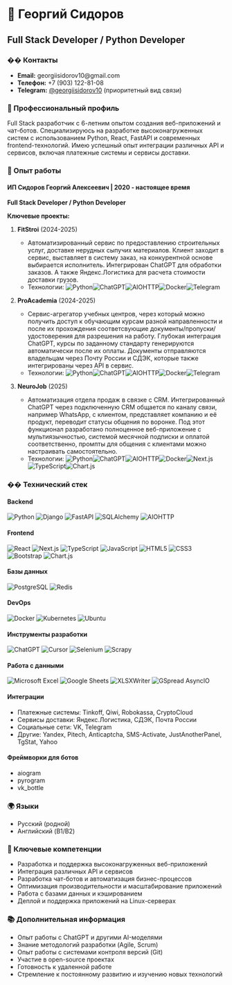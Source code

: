 # 👋 Георгий Сидоров
## Full Stack Developer / Python Developer

### �� Контакты
- **Email:** georgiis&#x2060;idorov10@&#x2060;gmail.com
- **Телефон:** +7 (903) 122-81-08
- **Telegram:** <a href='https://t.me/georgiisidorov10'>@georgiisidorov10</a> (приоритетный вид связи)

### 🎯 Профессиональный профиль
Full Stack разработчик с 6-летним опытом создания веб-приложений и чат-ботов. Специализируюсь на разработке высоконагруженных систем с использованием Python, React, FastAPI и современных frontend-технологий. Имею успешный опыт интеграции различных API и сервисов, включая платежные системы и сервисы доставки.

### 💼 Опыт работы
#### ИП Сидоров Георгий Алексеевич | 2020 - настоящее время
**Full Stack Developer / Python Developer**

**Ключевые проекты:**

1. **FitStroi** (2024-2025)
   - Автоматизированный сервис по предоставлению строительных услуг, доставке нерудных сыпучих материалов. Клиент заходит в сервис, выставляет в систему заказ, на конкурентной основе выбирается исполнитель. Интегрирован ChatGPT для обработки заказов. А также Яндекс.Логистика для расчета стоимости доставки грузов. 
   - Технологии: ![Python](https://img.shields.io/badge/Python-3670A0?logo=python&logoColor=ffdd54)![ChatGPT](https://img.shields.io/badge/ChatGPT-74aa9c?logo=openai&logoColor=white)![AIOHTTP](https://img.shields.io/badge/AIOHTTP-2C5BB4?logo=aiohttp&logoColor=white)![Docker](https://img.shields.io/badge/Docker-2496ED?logo=docker&logoColor=fff)![Telegram](https://img.shields.io/badge/Telegram-2CA5E0?logo=telegram&logoColor=white)

3. **ProAcademia** (2024-2025)
   - Сервис-агрегатор учебных центров, через который можно получить доступ к обучающим курсам разной направленности и после их прохождения соответсвующие документы/пропуски/удостоверения для разрешения на работу. Глубокая интеграция ChatGPT, курсы по заданному стандарту генерируются автоматически после их оплаты. Документы отправляются владельцам через Почту России и СДЭК, которые также интегрированы через API в сервис.
   - Технологии: ![Python](https://img.shields.io/badge/Python-3670A0?style=for-the-badge&logo=python&logoColor=ffdd54)![ChatGPT](https://img.shields.io/badge/ChatGPT-74aa9c?logo=openai&logoColor=white&style=for-the-badge)![AIOHTTP](https://img.shields.io/badge/AIOHTTP-2C5BB4?style=for-the-badge&logo=aiohttp&logoColor=white)![Docker](https://img.shields.io/badge/Docker-2496ED?logo=docker&logoColor=fff&style=for-the-badge)![Telegram](https://img.shields.io/badge/Telegram-2CA5E0?style=for-the-badge&logo=telegram&logoColor=white)

4. **NeuroJob** (2025)
   - Автоматизация отдела продаж в связке с CRM. Интегрированный ChatGPT через подключенную CRM общается по каналу связи, например WhatsApp, с клиентом, представляет компанию и её продукт, переводит статусы общения по воронке. Под этот функционал разработано полноценное веб-приложение с мультиязычностью, системой месячной подписки и оплатой соответственно, промпты для общения с клиентами можно настраивать самостоятельно.
   - Технологии: ![Python](https://img.shields.io/badge/Python-3670A0?style=for-the-badge&logo=python&logoColor=ffdd54)![ChatGPT](https://img.shields.io/badge/ChatGPT-74aa9c?logo=openai&logoColor=white&style=for-the-badge)![AIOHTTP](https://img.shields.io/badge/AIOHTTP-2C5BB4?style=for-the-badge&logo=aiohttp&logoColor=white)![Docker](https://img.shields.io/badge/Docker-2496ED?logo=docker&logoColor=fff&style=for-the-badge)![Next.js](https://img.shields.io/badge/Next.js-000000?style=for-the-badge&logo=next.js&logoColor=white)![TypeScript](https://img.shields.io/badge/TypeScript-3178C6?style=for-the-badge&logo=typescript&logoColor=white)![Chart.js](https://img.shields.io/badge/Chart.js-FF6384?style=for-the-badge&logo=chartdotjs&logoColor=white)

### �� Технический стек

#### Backend
![Python](https://img.shields.io/badge/Python-3670A0?style=for-the-badge&logo=python&logoColor=ffdd54)
![Django](https://img.shields.io/badge/Django-092E20?style=for-the-badge&logo=django&logoColor=white)
![FastAPI](https://img.shields.io/badge/FastAPI-009485?style=for-the-badge&logo=fastapi&logoColor=white)
![SQLAlchemy](https://img.shields.io/badge/SQLAlchemy-D71F00?style=for-the-badge&logo=sqlalchemy&logoColor=white)
![AIOHTTP](https://img.shields.io/badge/AIOHTTP-2C5BB4?style=for-the-badge&logo=aiohttp&logoColor=white)

#### Frontend
![React](https://img.shields.io/badge/React-20232A?style=for-the-badge&logo=react&logoColor=61DAFB)
![Next.js](https://img.shields.io/badge/Next.js-000000?style=for-the-badge&logo=next.js&logoColor=white)
![TypeScript](https://img.shields.io/badge/TypeScript-3178C6?style=for-the-badge&logo=typescript&logoColor=white)
![JavaScript](https://img.shields.io/badge/JavaScript-F7DF1E?style=for-the-badge&logo=javascript&logoColor=black)
![HTML5](https://img.shields.io/badge/HTML5-E34F26?style=for-the-badge&logo=html5&logoColor=white)
![CSS3](https://img.shields.io/badge/CSS3-1572B6?style=for-the-badge&logo=css3&logoColor=white)
![Bootstrap](https://img.shields.io/badge/Bootstrap-7952B3?style=for-the-badge&logo=bootstrap&logoColor=white)
![Chart.js](https://img.shields.io/badge/Chart.js-FF6384?style=for-the-badge&logo=chartdotjs&logoColor=white)

#### Базы данных
![PostgreSQL](https://img.shields.io/badge/PostgreSQL-4169E1?style=for-the-badge&logo=postgresql&logoColor=white)
![Redis](https://img.shields.io/badge/Redis-DD0031?style=for-the-badge&logo=redis&logoColor=white)

#### DevOps
![Docker](https://img.shields.io/badge/Docker-2496ED?style=for-the-badge&logo=docker&logoColor=white)
![Kubernetes](https://img.shields.io/badge/Kubernetes-326CE5?style=for-the-badge&logo=kubernetes&logoColor=white)
![Ubuntu](https://img.shields.io/badge/Ubuntu-E95420?style=for-the-badge&logo=ubuntu&logoColor=white)

#### Инструменты разработки
![ChatGPT](https://img.shields.io/badge/ChatGPT-74AA9C?style=for-the-badge&logo=openai&logoColor=white)
![Cursor](https://img.shields.io/badge/Cursor-000000?style=for-the-badge&logo=cursor-ai&logoColor=white)
![Selenium](https://img.shields.io/badge/Selenium-43B02A?style=for-the-badge&logo=selenium&logoColor=white)
![Scrapy](https://img.shields.io/badge/Scrapy-60A839?style=for-the-badge&logo=scrapy&logoColor=white)

#### Работа с данными
![Microsoft Excel](https://img.shields.io/badge/Microsoft%20Excel-217346?style=for-the-badge&logo=microsoftexcel&logoColor=white)
![Google Sheets](https://img.shields.io/badge/Google%20Sheets-34A853?style=for-the-badge&logo=googlesheets&logoColor=white)
![XLSXWriter](https://img.shields.io/badge/XLSXWriter-217346?style=for-the-badge&logo=microsoftexcel&logoColor=white)
![GSpread AsyncIO](https://img.shields.io/badge/GSpread%20AsyncIO-34A853?style=for-the-badge&logo=googlesheets&logoColor=white)

#### Интеграции
- Платежные системы: Tinkoff, Qiwi, Robokassa, CryptoCloud
- Сервисы доставки: Яндекс.Логистика, СДЭК, Почта России
- Социальные сети: VK, Telegram
- Другие: Yandex, Pitech, Anticaptcha, SMS-Activate, JustAnotherPanel, TgStat, Yahoo

#### Фреймворки для ботов
- aiogram
- pyrogram
- vk_bottle

### 🌍 Языки
- Русский (родной)
- Английский (B1/B2)

### 🎯 Ключевые компетенции
- Разработка и поддержка высоконагруженных веб-приложений
- Интеграция различных API и сервисов
- Разработка чат-ботов и автоматизация бизнес-процессов
- Оптимизация производительности и масштабирование приложений
- Работа с базами данных и кэшированием
- Деплой и поддержка приложений на Linux-серверах

### 📚 Дополнительная информация
- Опыт работы с ChatGPT и другими AI-моделями
- Знание методологий разработки (Agile, Scrum)
- Опыт работы с системами контроля версий (Git)
- Участие в open-source проектах
- Готовность к удаленной работе
- Стремление к постоянному развитию и изучению новых технологий




